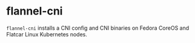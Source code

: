 # flannel-cni

`flannel-cni` installs a CNI config and CNI binaries on Fedora CoreOS and Flatcar Linux Kubernetes nodes.

